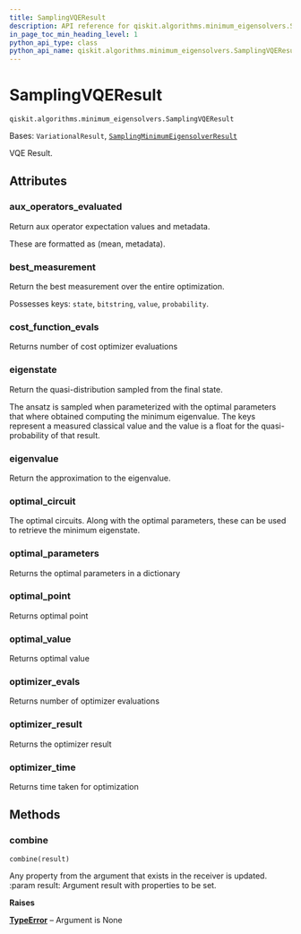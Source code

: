 ```yaml
---
title: SamplingVQEResult
description: API reference for qiskit.algorithms.minimum_eigensolvers.SamplingVQEResult
in_page_toc_min_heading_level: 1
python_api_type: class
python_api_name: qiskit.algorithms.minimum_eigensolvers.SamplingVQEResult
---
```


# SamplingVQEResult

<span id="qiskit.algorithms.minimum_eigensolvers.SamplingVQEResult" />

`qiskit.algorithms.minimum_eigensolvers.SamplingVQEResult`

Bases: `VariationalResult`, [`SamplingMinimumEigensolverResult`](qiskit.algorithms.minimum_eigensolvers.SamplingMinimumEigensolverResult "qiskit.algorithms.minimum_eigensolvers.sampling_mes.SamplingMinimumEigensolverResult")

VQE Result.

## Attributes

<span id="qiskit.algorithms.minimum_eigensolvers.SamplingVQEResult.aux_operators_evaluated" />

### aux\_operators\_evaluated

Return aux operator expectation values and metadata.

These are formatted as (mean, metadata).

<span id="qiskit.algorithms.minimum_eigensolvers.SamplingVQEResult.best_measurement" />

### best\_measurement

Return the best measurement over the entire optimization.

Possesses keys: `state`, `bitstring`, `value`, `probability`.

<span id="qiskit.algorithms.minimum_eigensolvers.SamplingVQEResult.cost_function_evals" />

### cost\_function\_evals

Returns number of cost optimizer evaluations

<span id="qiskit.algorithms.minimum_eigensolvers.SamplingVQEResult.eigenstate" />

### eigenstate

Return the quasi-distribution sampled from the final state.

The ansatz is sampled when parameterized with the optimal parameters that where obtained computing the minimum eigenvalue. The keys represent a measured classical value and the value is a float for the quasi-probability of that result.

<span id="qiskit.algorithms.minimum_eigensolvers.SamplingVQEResult.eigenvalue" />

### eigenvalue

Return the approximation to the eigenvalue.

<span id="qiskit.algorithms.minimum_eigensolvers.SamplingVQEResult.optimal_circuit" />

### optimal\_circuit

The optimal circuits. Along with the optimal parameters, these can be used to retrieve the minimum eigenstate.

<span id="qiskit.algorithms.minimum_eigensolvers.SamplingVQEResult.optimal_parameters" />

### optimal\_parameters

Returns the optimal parameters in a dictionary

<span id="qiskit.algorithms.minimum_eigensolvers.SamplingVQEResult.optimal_point" />

### optimal\_point

Returns optimal point

<span id="qiskit.algorithms.minimum_eigensolvers.SamplingVQEResult.optimal_value" />

### optimal\_value

Returns optimal value

<span id="qiskit.algorithms.minimum_eigensolvers.SamplingVQEResult.optimizer_evals" />

### optimizer\_evals

Returns number of optimizer evaluations

<span id="qiskit.algorithms.minimum_eigensolvers.SamplingVQEResult.optimizer_result" />

### optimizer\_result

Returns the optimizer result

<span id="qiskit.algorithms.minimum_eigensolvers.SamplingVQEResult.optimizer_time" />

### optimizer\_time

Returns time taken for optimization

## Methods

### combine

<span id="qiskit.algorithms.minimum_eigensolvers.SamplingVQEResult.combine" />

`combine(result)`

Any property from the argument that exists in the receiver is updated. :param result: Argument result with properties to be set.

**Raises**

[**TypeError**](https://docs.python.org/3/library/exceptions.html#TypeError "(in Python v3.12)") – Argument is None

